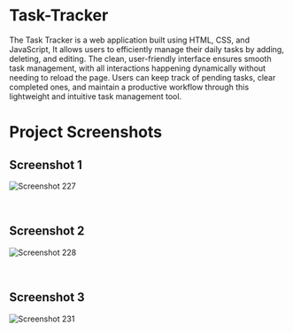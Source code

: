 # Task-Tracker
The Task Tracker is a web application built using HTML, CSS, and JavaScript, It allows users to efficiently manage their daily tasks by adding, deleting, and editing. The clean, user-friendly interface ensures smooth task management, with all interactions happening dynamically without needing to reload the page. Users can keep track of pending tasks, clear completed ones, and maintain a productive workflow through this lightweight and intuitive task management tool.

# Project Screenshots

## Screenshot 1
![Screenshot 227](images/Screenshot%20(220).png)

&nbsp; <!-- This adds a space between the images -->

## Screenshot 2
![Screenshot 228](images/Screenshot%20(221).png)

&nbsp;

## Screenshot 3
![Screenshot 231](images/Screenshot%20(223).png)

&nbsp;
